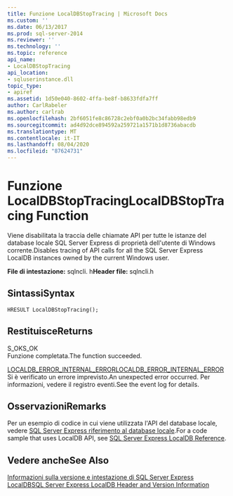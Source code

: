 ```yaml
---
title: Funzione LocalDBStopTracing | Microsoft Docs
ms.custom: ''
ms.date: 06/13/2017
ms.prod: sql-server-2014
ms.reviewer: ''
ms.technology: ''
ms.topic: reference
api_name:
- LocalDBStopTracing
api_location:
- sqluserinstance.dll
topic_type:
- apiref
ms.assetid: 1d50e040-8602-4ffa-be8f-b8633fdfa7ff
author: CarlRabeler
ms.author: carlrab
ms.openlocfilehash: 2bf6051fe8c86728c2ebf0a0b2bc34fabb98edb9
ms.sourcegitcommit: ad4d92dce894592a259721a1571b1d8736abacdb
ms.translationtype: MT
ms.contentlocale: it-IT
ms.lasthandoff: 08/04/2020
ms.locfileid: "87624731"
---
```

# <a name="localdbstoptracing-function"></a><span data-ttu-id="cc717-102">Funzione LocalDBStopTracing</span><span class="sxs-lookup"><span data-stu-id="cc717-102">LocalDBStopTracing Function</span></span>
  <span data-ttu-id="cc717-103">Viene disabilitata la traccia delle chiamate API per tutte le istanze del database locale SQL Server Express di proprietà dell'utente di Windows corrente.</span><span class="sxs-lookup"><span data-stu-id="cc717-103">Disables tracing of API calls for all the SQL Server Express LocalDB instances owned by the current Windows user.</span></span>  
  
 <span data-ttu-id="cc717-104">**File di intestazione:** sqlncli. h</span><span class="sxs-lookup"><span data-stu-id="cc717-104">**Header file:** sqlncli.h</span></span>  
  
## <a name="syntax"></a><span data-ttu-id="cc717-105">Sintassi</span><span class="sxs-lookup"><span data-stu-id="cc717-105">Syntax</span></span>  
  
```  
HRESULT LocalDBStopTracing();  
```  
  
## <a name="returns"></a><span data-ttu-id="cc717-106">Restituisce</span><span class="sxs-lookup"><span data-stu-id="cc717-106">Returns</span></span>  
 <span data-ttu-id="cc717-107">S_OK</span><span class="sxs-lookup"><span data-stu-id="cc717-107">S_OK</span></span>  
 <span data-ttu-id="cc717-108">Funzione completata.</span><span class="sxs-lookup"><span data-stu-id="cc717-108">The function succeeded.</span></span>  
  
 [<span data-ttu-id="cc717-109">LOCALDB_ERROR_INTERNAL_ERROR</span><span class="sxs-lookup"><span data-stu-id="cc717-109">LOCALDB_ERROR_INTERNAL_ERROR</span></span>](../express-localdb-error-messages/localdb-error-internal-error.md)  
 <span data-ttu-id="cc717-110">Si è verificato un errore imprevisto.</span><span class="sxs-lookup"><span data-stu-id="cc717-110">An unexpected error occurred.</span></span> <span data-ttu-id="cc717-111">Per informazioni, vedere il registro eventi.</span><span class="sxs-lookup"><span data-stu-id="cc717-111">See the event log for details.</span></span>  
  
## <a name="remarks"></a><span data-ttu-id="cc717-112">Osservazioni</span><span class="sxs-lookup"><span data-stu-id="cc717-112">Remarks</span></span>  
 <span data-ttu-id="cc717-113">Per un esempio di codice in cui viene utilizzata l'API del database locale, vedere [SQL Server Express riferimento al database locale](../sql-server-express-localdb-reference.md).</span><span class="sxs-lookup"><span data-stu-id="cc717-113">For a code sample that uses LocalDB API, see [SQL Server Express LocalDB Reference](../sql-server-express-localdb-reference.md).</span></span>  
  
## <a name="see-also"></a><span data-ttu-id="cc717-114">Vedere anche</span><span class="sxs-lookup"><span data-stu-id="cc717-114">See Also</span></span>  
 [<span data-ttu-id="cc717-115">Informazioni sulla versione e intestazione di SQL Server Express LocalDB</span><span class="sxs-lookup"><span data-stu-id="cc717-115">SQL Server Express LocalDB Header and Version Information</span></span>](sql-server-express-localdb-header-and-version-information.md)  
  
  
